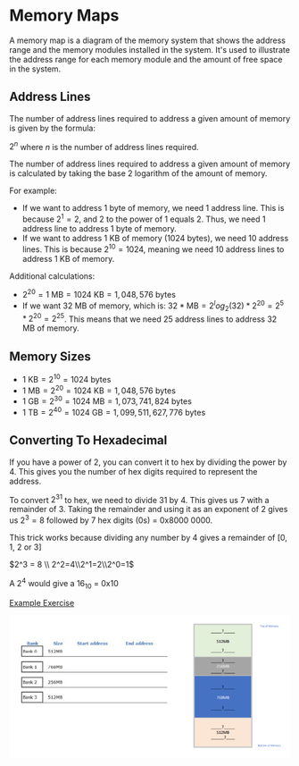 
# Memory Maps

A memory map is a diagram of the memory system that shows the address range and the memory modules installed in the system. It's used to illustrate the address range for each memory module and the amount of free space in the system.

## Address Lines

The number of address lines required to address a given amount of memory is given by the formula:

$2^n$ where $n$ is the number of address lines required.

The number of address lines required to address a given amount of memory is calculated by taking the base 2 logarithm of the amount of memory.

For example:

- If we want to address 1 byte of memory, we need 1 address line. This is because $2^1 = 2$, and 2 to the power of 1 equals 2. Thus, we need 1 address line to address 1 byte of memory.
- If we want to address 1 KB of memory (1024 bytes), we need 10 address lines. This is because $2^{10} = 1024$, meaning we need 10 address lines to address 1 KB of memory.

Additional calculations:

- $2^{20} = 1 \text{ MB} = 1024 \text{ KB} = 1,048,576 \text{ bytes}$
- If we want 32 MB of memory, which is:
  $32 * \text{MB} = 2^log_2(32) * 2^{20} = 2^5 * 2^{20} = 2^{25}$.
  This means that we need 25 address lines to address 32 MB of memory.

## Memory Sizes

- $1 \text{ KB} = 2^{10} = 1024 \text{ bytes}$
- $1 \text{ MB} = 2^{20} = 1024 \text{ KB} = 1,048,576 \text{ bytes}$
- $1 \text{ GB} = 2^{30} = 1024 \text{ MB} = 1,073,741,824 \text{ bytes}$
- $1 \text{ TB} = 2^{40} = 1024 \text{ GB} = 1,099,511,627,776 \text{ bytes}$

## Converting To Hexadecimal

If you have a power of 2, you can convert it to hex by dividing the power by 4. This gives you the number of hex digits required to represent the address.

To convert $2^{31}$ to hex, we need to divide 31 by 4. This gives us 7 with a remainder of 3. Taking the remainder and using it as an exponent of 2 gives us $2^3 = 8$ followed by 7 hex digits (0s) = 0x8000 0000.

This trick works because dividing any number by 4 gives a remainder of [0, 1, 2 or 3]

$2^3 = 8 \\ 2^2=4\\2^1=2\\2^0=1$

A $2^4$ would give a $16_{10}$ = 0x10

[Example Exercise](./memory-maps-exercises.md "Memory Maps - exercises")

![1710166707411](image/memory-maps/memory-bank.png)
